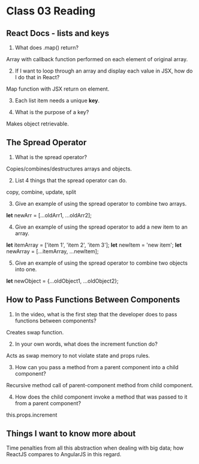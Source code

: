 # Class 03 Reading

## React Docs - lists and keys

1. What does .map() return?

  Array with callback function performed on each element of original array.

2. If I want to loop through an array and display each value in JSX, how do I do that in React?

  Map function with JSX return on element.

3. Each list item needs a unique __key__.

4. What is the purpose of a key?

  Makes object retrievable.


## The Spread Operator

1. What is the spread operator?

  Copies/combines/destructures arrays and objects.

2. List 4 things that the spread operator can do.

  copy, combine, update, split

3. Give an example of using the spread operator to combine two arrays.

  **let** newArr = [...oldArr1, ...oldArr2];

4. Give an example of using the spread operator to add a new item to an array.

  **let** itemArray = ['item 1', 'item 2', 'item 3'];
  **let** newItem = 'new item';
  **let** newArray = [...itemArray, ...newItem];

5. Give an example of using the spread operator to combine two objects into one.

  **let** newObject = {...oldObject1, ...oldObject2};

## How to Pass Functions Between Components

1. In the video, what is the first step that the developer does to pass functions between components?

  Creates swap function.

2. In your own words, what does the increment function do?

  Acts as swap memory to not violate state and props rules.

3. How can you pass a method from a parent component into a child component?

  Recursive method call of parent-component method from child component.

4. How does the child component invoke a method that was passed to it from a parent component?

  this.props.increment

## Things I want to know more about

  Time penalties from all this abstraction when dealing with big data; how ReactJS compares to AngularJS in this regard.
